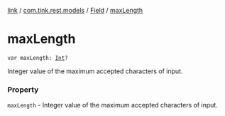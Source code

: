 [link](../../index.md) / [com.tink.rest.models](../index.md) / [Field](index.md) / [maxLength](./max-length.md)

# maxLength

`var maxLength: `[`Int`](https://kotlinlang.org/api/latest/jvm/stdlib/kotlin/-int/index.html)`?`

Integer value of the maximum accepted characters of input.

### Property

`maxLength` - Integer value of the maximum accepted characters of input.